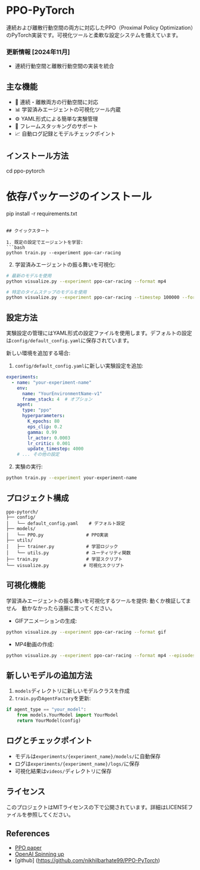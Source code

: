 # PPO-PyTorch

連続および離散行動空間の両方に対応したPPO（Proximal Policy Optimization）のPyTorch実装です。可視化ツールと柔軟な設定システムを備えています。

### 更新情報 [2024年11月]
- 連続行動空間と離散行動空間の実装を統合

## 主な機能

- 🚀 連続・離散両方の行動空間に対応
- 📊 学習済みエージェントの可視化ツール内蔵
- ⚙️ YAML形式による簡単な実験管理
- 🔄 フレームスタッキングのサポート
- 📈 自動ログ記録とモデルチェックポイント

## インストール方法

cd ppo-pytorch

# 依存パッケージのインストール
pip install -r requirements.txt
```

## クイックスタート

1. 既定の設定でエージェントを学習:
```bash
python train.py --experiment ppo-car-racing
```

2. 学習済みエージェントの振る舞いを可視化:
```bash
# 最新のモデルを使用
python visualize.py --experiment ppo-car-racing --format mp4

# 特定のタイムステップのモデルを使用
python visualize.py --experiment ppo-car-racing --timestep 100000 --format mp4
```

## 設定方法

実験設定の管理にはYAML形式の設定ファイルを使用します。デフォルトの設定は`config/default_config.yaml`に保存されています。

新しい環境を追加する場合:

1. `config/default_config.yaml`に新しい実験設定を追加:
```yaml
experiments:
  - name: "your-experiment-name"
    env:
      name: "YourEnvironmentName-v1"
      frame_stack: 4  # オプション
    agent:
      type: "ppo"
      hyperparameters:
        K_epochs: 80
        eps_clip: 0.2
        gamma: 0.99
        lr_actor: 0.0003
        lr_critic: 0.001
        update_timestep: 4000
    # ... その他の設定
```

2. 実験の実行:
```bash
python train.py --experiment your-experiment-name
```

## プロジェクト構成

```
ppo-pytorch/
├── config/
│   └── default_config.yaml    # デフォルト設定
├── models/
│   └── PPO.py                # PPO実装
├── utils/
│   ├── trainer.py            # 学習ロジック
│   └── utils.py              # ユーティリティ関数
├── train.py                  # 学習スクリプト
└── visualize.py             # 可視化スクリプト
```

## 可視化機能

学習済みエージェントの振る舞いを可視化するツールを提供:
動くか検証してません　動かなかったら遠藤に言ってください。

- GIFアニメーションの生成:
```bash
python visualize.py --experiment ppo-car-racing --format gif
```

- MP4動画の作成:
```bash
python visualize.py --experiment ppo-car-racing --format mp4 --episodes 3 --fps 60
```

## 新しいモデルの追加方法

1. `models`ディレクトリに新しいモデルクラスを作成
2. `train.py`の`AgentFactory`を更新:
```python
if agent_type == "your_model":
    from models.YourModel import YourModel
    return YourModel(config)
```

## ログとチェックポイント

- モデルは`experiments/{experiment_name}/models/`に自動保存
- ログは`experiments/{experiment_name}/logs/`に保存
- 可視化結果は`videos/`ディレクトリに保存

## ライセンス

このプロジェクトはMITライセンスの下で公開されています。詳細はLICENSEファイルを参照してください。

## References

- [PPO paper](https://arxiv.org/abs/1707.06347)
- [OpenAI Spinning up](https://spinningup.openai.com/en/latest/)
- [github] (https://github.com/nikhilbarhate99/PPO-PyTorch)


